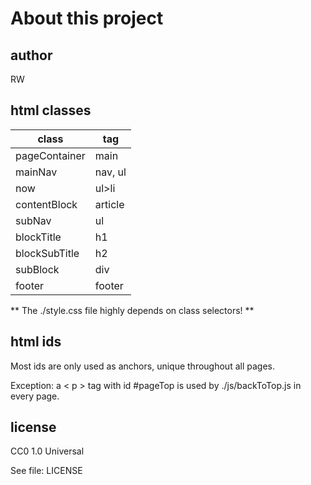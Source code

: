 # About this project

## author
RW

## html classes
| class         | tag     |
| ------------- | ------- |
| pageContainer | main    |
| mainNav       | nav, ul |
| now           | ul>li   |
| contentBlock  | article |
| subNav        | ul      |
| blockTitle    | h1      |
| blockSubTitle | h2      |
| subBlock      | div     |
| footer        | footer  |

** The ./style.css file highly depends on class selectors! **

## html ids
Most ids are only used as anchors, unique throughout all pages. 

Exception: a < p > tag with id \#pageTop is used by ./js/backToTop.js in every page. 

## license 
CC0 1.0 Universal

See file: LICENSE 
